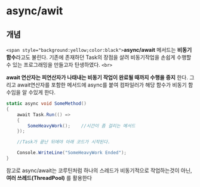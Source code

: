 # async/awit

## 개념

`<span style="background:yellow;color:black">`**async/await** 메서드는 **비동기 함수**라고도 불린다. 기존에 존재하던 Task의 장점을 살려 비동기작업을 손쉽게 수행할수 있는 프로그래밍을 만들고자 탄생하였다.
`<br>`

**await 연산자는 피연산자가 나태내는 비동기 작업이 완료될 때까지 수행을 중지** 한다. 그리고 await연산자를 포함한 메서드에 async를 붙여 컴파일러가 해당 함수가 비동기 함수임을 알 수있게 한다.

```c#
static async void SomeMethod()
{
    await Task.Run(() =>
    {
        SomeHeavyWork();    //시간이 좀 걸리는 메서드
    });

    //Task가 끝난 뒤에야 아래 코드가 시작된다.

    Console.WriteLine("SomeHeavyWork Ended");
}
```

참고로 async/await는 코루틴처럼 하나의 스레드가 비동기적으로 작업하는것이 아닌,
**여러 쓰레드(ThreadPool)** 를 활용한다
